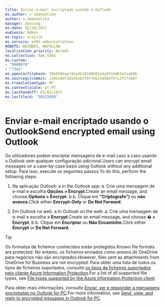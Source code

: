 ```yaml
---
title: Enviar e-mail encriptado usando o Outlook
ms.author: v-smandalika
author: v-smandalika
manager: dansimp
ms.date: 02/24/2021
audience: Admin
ms.topic: article
ms.service: o365-administration
ROBOTS: NOINDEX, NOFOLLOW
localization_priority: Normal
ms.collection: Adm_O365
ms.custom:
- "9000078"
- "7342"
ms.openlocfilehash: 59b6b6bae745edb18148b92e4a5514d62e2aa086
ms.sourcegitcommit: c202c0df2d141e63f4f7eb13a56efbfc2f57348f
ms.translationtype: MT
ms.contentlocale: pt-PT
ms.lasthandoff: 03/05/2021
ms.locfileid: "50525950"
---
```

# <a name="send-encrypted-email-using-outlook"></a><span data-ttu-id="58bd6-102">Enviar e-mail encriptado usando o Outlook</span><span class="sxs-lookup"><span data-stu-id="58bd6-102">Send encrypted email using Outlook</span></span>

<span data-ttu-id="58bd6-103">Os utilizadores podem encriptar mensagens de e-mail caso a caso usando o Outlook sem qualquer configuração adicional.</span><span class="sxs-lookup"><span data-stu-id="58bd6-103">Users can encrypt email messages on a case-by-case basis using Outlook without any additional setup.</span></span> <span data-ttu-id="58bd6-104">Para isso, execute os seguintes passos:</span><span class="sxs-lookup"><span data-stu-id="58bd6-104">To do this, perform the following steps:</span></span>

1. <span data-ttu-id="58bd6-105">Na aplicação Outlook: a.</span><span class="sxs-lookup"><span data-stu-id="58bd6-105">In the Outlook app: a.</span></span> <span data-ttu-id="58bd6-106">Crie uma mensagem de e-mail e escolha **Opções > Encrypt**.</span><span class="sxs-lookup"><span data-stu-id="58bd6-106">Create an email message, and choose **Options > Encrypt**.</span></span> 
    <span data-ttu-id="58bd6-107">b.</span><span class="sxs-lookup"><span data-stu-id="58bd6-107">b.</span></span> <span data-ttu-id="58bd6-108">Clique em **"Criptografe")** ou **não avance.**</span><span class="sxs-lookup"><span data-stu-id="58bd6-108">Click either **Encrypt-Only** or **Do Not Forward**.</span></span>

2. <span data-ttu-id="58bd6-109">Em Outlook na web: a.</span><span class="sxs-lookup"><span data-stu-id="58bd6-109">In Outlook on the web: a.</span></span> <span data-ttu-id="58bd6-110">Crie uma mensagem de e-mail e escolha **> Encrypt**.</span><span class="sxs-lookup"><span data-stu-id="58bd6-110">Create an email message, and choose **� > Encrypt**.</span></span>
    <span data-ttu-id="58bd6-111">b.</span><span class="sxs-lookup"><span data-stu-id="58bd6-111">b.</span></span> <span data-ttu-id="58bd6-112">Clique em **Encriptar** ou **Não Encaminhe.**</span><span class="sxs-lookup"><span data-stu-id="58bd6-112">Click either **Encrypt** or **Do Not Forward**.</span></span>

> [!TIP]
> <span data-ttu-id="58bd6-113">Os formatos de ficheiros conhecidos estão protegidos.</span><span class="sxs-lookup"><span data-stu-id="58bd6-113">Known file formats are protected.</span></span> <span data-ttu-id="58bd6-114">No entanto, os ficheiros enviados como anexos do OneDrive para negócios não são encriptados.</span><span class="sxs-lookup"><span data-stu-id="58bd6-114">However, files sent as attachments from OneDrive for Business are not encrypted.</span></span> <span data-ttu-id="58bd6-115">Para obter uma lista de todos os tipos de ficheiros suportados, consulte [os tipos de ficheiros suportados pelo cliente Azure Information Protection](https://docs.microsoft.com/azure/information-protection/rms-client/client-admin-guide-file-types).</span><span class="sxs-lookup"><span data-stu-id="58bd6-115">For a list of all supported file types, see [File types supported by the Azure Information Protection client](https://docs.microsoft.com/azure/information-protection/rms-client/client-admin-guide-file-types).</span></span>

<span data-ttu-id="58bd6-116">Para obter mais informações, consulte [Enviar, ver e responder a mensagens encriptadas no Outlook for PC](https://support.microsoft.com/topic/send-view-and-reply-to-encrypted-messages-in-outlook-for-pc-eaa43495-9bbb-4fca-922a-df90dee51980).</span><span class="sxs-lookup"><span data-stu-id="58bd6-116">For more information, see [Send, view, and reply to encrypted messages in Outlook for PC](https://support.microsoft.com/topic/send-view-and-reply-to-encrypted-messages-in-outlook-for-pc-eaa43495-9bbb-4fca-922a-df90dee51980).</span></span>




